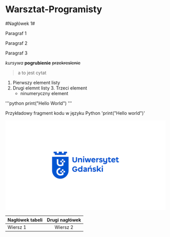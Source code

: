 # Warsztat-Programisty

#Nagłówek 1#

Paragraf 1

Paragraf 2

Paragraf 3

*kursywa*
**pogrubienie**
~~przekreslenie~~

>a to jest cytat

1. Pierwszy element listy
2. Drugi elemnt listy
   3. Trzeci element
    - ninumeryczny element


'''python
print("Hello World")
'''

Przykładowy fragment kodu w języku Python 'print("Hello world")'

![logo/logo.png](logo.png)


|Nagłówek tabeli|Drugi nagłówek|
|---------------|:------------:|
|Wiersz 1       |Wiersz 2      |
